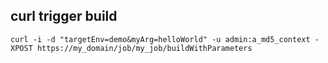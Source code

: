 ## curl trigger build
```
curl -i -d "targetEnv=demo&myArg=helloWorld" -u admin:a_md5_context -XPOST https://my_domain/job/my_job/buildWithParameters
```